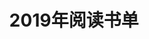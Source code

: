 ---
layout: book
title: 2019年阅读书单
category: 读书
tags : 读书
keywords: 阅读,书单,2019
books: 
    - title: 写给大忙人的Java SE 9核心技术
      status: 在读
      author: 【美】Cay S. Horstmann 
      publisher: 电子工业出版社
      language: 中文
      link: https://book.douban.com/subject/30358017/
      cover: https://img3.doubanio.com/view/subject/l/public/s29902153.jpg
      description: 
    - title: 实现领域驱动设计
      status: 在读
      author: Vaughn Vernon
      publisher: 电子工业出版社
      language: 中文
      link: https://book.douban.com/subject/25844633/
      cover: /public/img/books/DDD.JPG
      description: 
    - title: Kotlin实战
      status: 在读
      author: 【美】Dmitry Jemerov（德米特里·詹莫瑞福） / 【美】 Svetlana Isakova（斯维特拉娜·伊凡诺沃）
      publisher: 电子工业出版社
      language: 中文
      link: https://book.douban.com/subject/27093660/
      cover: https://img3.doubanio.com/view/subject/l/public/s29499733.jpg
      description: 
---